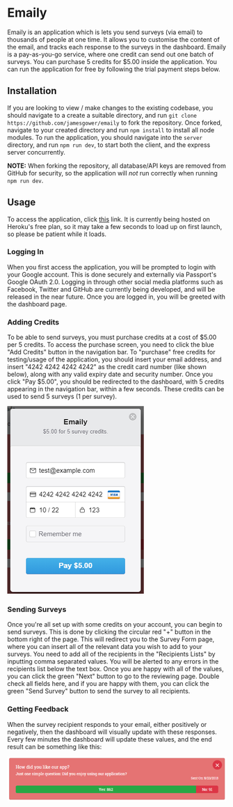 # Emaily

Emaily is an application which is lets you send surveys (via email) to thousands of people at one time. It allows you to customise the content of the email, and tracks each response to the surveys in the dashboard. Emaily is a pay-as-you-go service, where one credit can send out one batch of surveys. You can purchase 5 credits for $5.00 inside the application. You can run the application for free by following the trial payment steps below.

## Installation

If you are looking to view / make changes to the existing codebase, you should navigate to a create a suitable directory, and run `git clone https://github.com/jamesgower/emaily` to fork the repository. Once forked, navigate to your created directory and run `npm install` to install all node modules. To run the application, you should navigate into the `server` directory, and run `npm run dev`, to start both the client, and the express server concurrently.

**NOTE:**
When forking the repository, all database/API keys are removed from GitHub for security, so the application will *not* run correctly when running `npm run dev`.

## Usage

To access the application, click [this](https://emaily-full-stack.herokuapp.com/) link. It is currently being hosted on Heroku's free plan, so it may take a few seconds to load up on first launch, so please be patient while it loads.

### Logging In

When you first access the application, you will be prompted to login with your Google account. This is done securely and externally via Passport's Google OAuth 2.0. Logging in through other social media platforms such as Facebook, Twitter and GitHub are currently being developed, and will be released in the near future. Once you are logged in, you will be greeted with the dashboard page.

### Adding Credits

To be able to send surveys, you must purchase credits at a cost of $5.00 per 5 credits. To access the purchase screen, you need to click the blue "Add Credits" button in the navigation bar. To "purchase" free credits for testing/usage of the application, you should insert your email address, and insert "4242 4242 4242 4242" as the credit card number (like shown below), along with any valid expiry date and security number. Once you click "Pay $5.00", you should be redirected to the dashboard, with 5 credits appearing in the navigation bar, within a few seconds. These credits can be used to send 5 surveys (1 per survey).

![alt text](stripe.png "Free credits with 4242-4242-4242-4242")

### Sending Surveys

Once you're all set up with some credits on your account, you can begin to send surveys. This is done by clicking the circular red "+" button in the bottom right of the page. This will redirect you to the Survey Form page, where you can insert all of the relevant data you wish to add to your surveys. You need to add all of the recipients in the "Recipients Lists" by inputting comma separated values. You will be alerted to any errors in the recipients list below the text box. Once you are happy with all of the values, you can click the green "Next" button to go to the reviewing page. Double check all fields here, and if you are happy with them, you can click the green "Send Survey" button to send the survey to all recipients.

### Getting Feedback

When the survey recipient responds to your email, either positively or negatively, then the dashboard will visually update with these responses. Every few minutes the dashboard will update these values, and the end result can be something like this:

![alt text](survey.png "Survey")